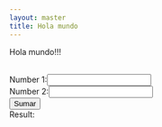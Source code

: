 ```yaml
---
layout: master
title: Hola mundo
---
```

Hola mundo!!!

<script type="text/javascript" src="javascripts/suma.js"></script>

<br />
<label>Number 1:</label><input type="text" id="numero1" value="">
<br />
<label>Number 2:</label><input type="text" id="numero2" value="">
<br />
<input type="button" value="Sumar" onclick="hacer_suma()">
<br>
Result: <output id="resultado" type="text" value="" class="outputty">
<br>

